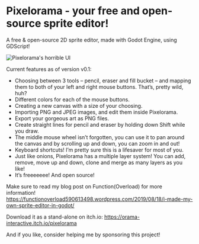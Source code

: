 # Pixelorama - your free and open-source sprite editor!
 A free & open-source 2D sprite editor, made with Godot Engine, using GDScript!
 
 ![Pixelorama's horrible UI](https://functionoverload590613498.files.wordpress.com/2019/09/screenshot_260-2.png)
 
 Current features as of version v0.1:

- Choosing between 3 tools – pencil, eraser and fill bucket – and mapping them to both of your left and right mouse buttons. That’s, pretty wild, huh?
- Different colors for each of the mouse buttons.
- Creating a new canvas with a size of your choosing.
- Importing PNG and JPEG images, and edit them inside Pixelorama.
- Export your gorgeous art as PNG files.
- Create straight lines for pencil and eraser by holding down Shift while you draw.
- The middle mouse wheel isn’t forgotten, you can use it to pan around the canvas and by scrolling up and down, you can zoom in and out!
- Keyboard shortcuts! I’m pretty sure this is a lifesaver for most of you.
- Just like onions, Pixelorama has a multiple layer system! You can add, remove, move up and down, clone and merge as many layers as you like!
- It’s freeeeeee! And open source!

Make sure to read my blog post on Function(Overload) for more information! https://functionoverload590613498.wordpress.com/2019/08/18/i-made-my-own-sprite-editor-in-godot/

Download it as a stand-alone on itch.io: https://orama-interactive.itch.io/pixelorama

And if you like, consider helping me by sponsoring this project!
